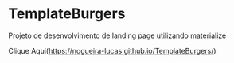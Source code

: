 # TemplateBurgers
Projeto de desenvolvimento de landing page utilizando materialize

Clique Aqui(https://nogueira-lucas.github.io/TemplateBurgers/)
